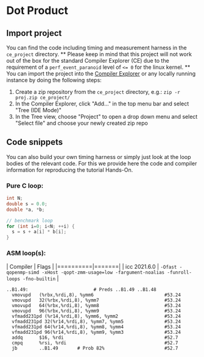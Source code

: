 # Dot Product

## Import project

You can find the code including timing and measurement harness in the `ce_project` directory.
** Please keep in mind that this project will not work out of the box for the standard Compiler Explorer (CE) due to the requirement of a `perf_event_paranoid` level of `<= 0` for the linux kernel. **
You can import the project into the [Compiler Explorer](https://godbolt.org/) or any locally running instance by doing the following steps:
1. Create a zip repository from the `ce_project` directory, e.g.: `zip -r proj.zip ce_project/`
2. In the Compiler Explorer, click "Add..." in the top menu bar and select "Tree (IDE Mode)"
3. In the Tree view, choose "Project" to open a drop down menu and select "Select file" and choose your newly created zip repo


## Code snippets
You can also build your own timing harness or simply just look at the loop bodies of the relevant code.
For this we provide here the code and compiler information for reproducing the tutorial Hands-On.


### Pure C loop:

```c
int N;
double s = 0.0;
double *a, *b;

// benchmark loop
for (int i=0; i<N; ++i) {
  s = s + a[i] * b[i];
}
```

### ASM loop(s):

| Compiler | Flags |
|==========|=======|
| icc 2021.6.0 | `-Ofast -qopenmp-simd -xHost -qopt-zmm-usage=low -fargument-noalias -funroll-loops -fno-builtin` |

```assembly
..B1.49:                        # Preds ..B1.49 ..B1.48
  vmovupd   (%rbx,%rdi,8), %ymm6                          #53.24
  vmovupd   32(%rbx,%rdi,8), %ymm7                        #53.24
  vmovupd   64(%rbx,%rdi,8), %ymm8                        #53.24
  vmovupd   96(%rbx,%rdi,8), %ymm9                        #53.24
  vfmadd231pd (%r14,%rdi,8), %ymm6, %ymm2                 #53.24
  vfmadd231pd 32(%r14,%rdi,8), %ymm7, %ymm5               #53.24
  vfmadd231pd 64(%r14,%rdi,8), %ymm8, %ymm4               #53.24
  vfmadd231pd 96(%r14,%rdi,8), %ymm9, %ymm3               #53.24
  addq      $16, %rdi                                     #52.7
  cmpq      %rsi, %rdi                                    #52.7
  jb        ..B1.49       # Prob 82%                      #52.7
```
